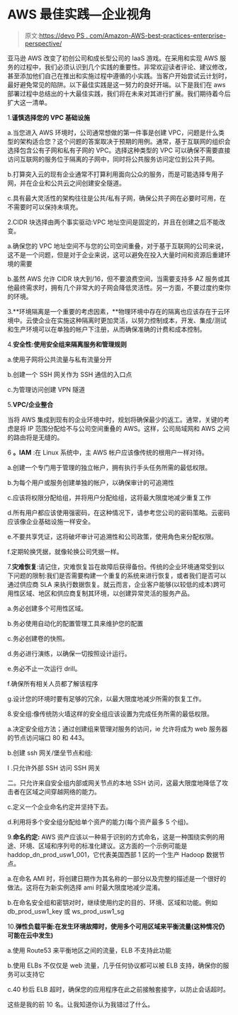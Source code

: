 # AWS 最佳实践—企业视角

> 原文:[https://devo PS . com/Amazon-AWS-best-practices-enterprise-perspective/](https://devops.com/amazon-aws-best-practices-enterprise-perspective/)

亚马逊 AWS 改变了初创公司和成长型公司的 IaaS 游戏。在采用和实现 AWS 服务的过程中，我们必须认识到几个实践的重要性。非常欢迎读者评论、建议修改，甚至添加他们自己在推出和实施过程中遵循的小实践。当客户开始尝试云计划时，最好避免常见的陷阱。以下最佳实践是这一努力的良好开端。以下是我们在 aws 部署过程中总结出的十大最佳实践，我们将在未来对其进行扩展。我们期待着今后扩大这一清单。

1.**谨慎选择您的 VPC 基础设施**

a.当您进入 AWS 环境时，公司通常想做的第一件事是创建 VPC，问题是什么类型的架构适合您？这个问题的答案取决于预期的用例。通常，基于互联网的组织会选择包含公有子网和私有子网的 VPC。选择这种类型的 VPC 可以确保不需要直接访问互联网的服务位于隔离的子网中，同时将公共服务访问定位到公共子网。

b.打算突入云的现有企业通常不打算利用面向公众的服务，而是可能选择专用子网，并在企业和公共云之间创建安全隧道。

c.具有最大灵活性的架构往往是公共/私有子网，确保公共子网在必要时可用，在不需要时可以保持未填充。

2.CIDR 块选择由两个事实驱动:VPC 地址空间是固定的，并且在创建之后不能改变。

a.确保您的 VPC 地址空间不与您的公司空间重叠，对于基于互联网的公司来说，这不是一个问题，但是对于企业来说，这可以避免在投入大量时间和资源后重建环境的需要

b.虽然 AWS 允许 CIDR 块大到/16，但不要浪费空间，当需要支持多 AZ 服务或其他最终需求时，拥有几个非常大的子网会降低灵活性。另一方面，不要过度约束你的环境。

3.**环境隔离是一个重要的考虑因素，**物理环境中存在的隔离也应该存在于云环境中。云使企业在实施这种隔离时更加灵活，以努力控制成本，开发、集成/测试和生产环境可以在单独的帐户下注册，从而确保准确的计费和成本控制。

4.**安全性:使用安全组来隔离服务和管理规则**

a.使用子网将公共流量与私有流量分开

b.创建一个 SSH 网关作为 SSH 通信的入口点

c.为管理访问创建 VPN 隧道

5.**VPC/企业整合**

当将 AWS 集成到现有的企业环境中时，规划将确保最少的返工。通常，关键的考虑是将 IP 范围分配给不与公司空间重叠的 AWS。这样，公司局域网和 AWS 之间的路由将是无缝的。

6 **。IAM** :在 Linux 系统中，主 AWS 帐户应该像传统的根用户一样对待。

a.创建一个专门用于管理的独立帐户，拥有执行手头任务所需的最低权限。

b.为每个用户或服务创建单独的帐户，以确保审计的可追溯性

c.应该将权限分配给组，并将用户分配给组，这将最大限度地减少重复工作

d.所有用户都应该使用强密码，在这种情况下，请参考您公司的密码策略。云密码应该像企业基础设施一样安全。

e.不要共享凭证，这将破坏审计可追溯性和公司政策，使用角色来分配权限。

f.定期轮换凭据，就像轮换公司凭据一样。

7.**灾难恢复**:请记住，灾难恢复旨在故障后获得备份。传统的企业环境通常受到以下问题的限制:我们是否需要构建一个重复的系统来进行恢复，或者我们是否可以通过供应商 SLA 来执行数据恢复。就云而言，企业客户能够(以较低的成本)跨可用性区域、地区和供应商复制其环境，以创建异常灵活的服务产品。

a.务必创建多个可用性区域。

b.务必使用自动化的配置管理工具来维护您的配置

c.务必创建卷的快照。

d.务必进行演练，以确保一切按照设计运行。

e.务必不止一次运行 drill。

f.确保所有相关人员都了解该程序

g.设计您的环境时要有足够的冗余，以最大限度地减少所需的恢复工作。

8.安全组:像传统防火墙这样的安全组应该设置为完成任务所需的最低权限。

a.决定安全组方法；通过创建组来管理对服务的访问，ie 允许将成为 web 服务器的节点访问端口 80 和 443。

b.创建 ssh 网关/堡垒节点和组:

I .只允许外部 SSH 访问 SSH 网关

二。只允许来自安全组内部或网关节点的本地 SSH 访问，这最大限度地降低了攻击者在区域之间穿越网络的能力。

c.定义一个企业命名约定并坚持下去。

d.利用将多个安全组分配给单个资产的能力(每个资产最多 5 个组)。

9.**命名约定:** AWS 资产应该以一种易于识别的方式命名，这是一种围绕实例的用途、环境、区域和序列号的标准化建议。这方面的一个示例可能是 haddop_dn_prod_usw1_001，它代表美国西部 1 区的一个生产 Hadoop 数据节点。

a.在命名 AMI 时，将创建日期作为其名称的一部分以及完整的描述是一个很好的做法。这将在为新实例选择 ami 时最大限度地减少混淆。

b.在命名安全组和密钥对时，继续使用约定的目的、环境、区域和功能。例如 db_prod_usw1_key 或 ws_prod_usw1_sg

10.**弹性负载平衡:在发生环境故障时，使用多个可用区域来平衡流量(这种情况仍可能在云中发生)**

a.使用 Route53 来平衡地区之间的流量，ELB 不支持此功能

b.使用 ELBs 不仅仅是 web 流量，几乎任何协议都可以被 ELB 支持，确保你的服务可以支持它

c.40 秒后 ELB 超时，确保您的应用程序在此之前接触套接字，以防止会话超时。

这些是我的前 10 名。让我知道你认为我错过了什么。